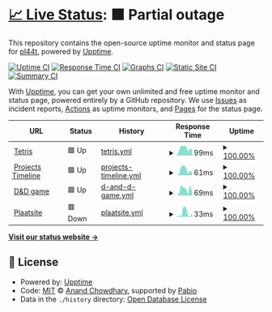 # [📈 Live Status](https://pl44t.github.io/pl44t-upptime): <!--live status--> **🟧 Partial outage**

This repository contains the open-source uptime monitor and status page for [pl44t](https://pl44t.github.io/pl44t-upptime), powered by [Upptime](https://github.com/upptime/upptime).

[![Uptime CI](https://github.com/pl44t/pl44t-upptime/workflows/Uptime%20CI/badge.svg)](https://github.com/pl44t/pl44t-upptime/actions?query=workflow%3A%22Uptime+CI%22)
[![Response Time CI](https://github.com/pl44t/pl44t-upptime/workflows/Response%20Time%20CI/badge.svg)](https://github.com/pl44t/pl44t-upptime/actions?query=workflow%3A%22Response+Time+CI%22)
[![Graphs CI](https://github.com/pl44t/pl44t-upptime/workflows/Graphs%20CI/badge.svg)](https://github.com/pl44t/pl44t-upptime/actions?query=workflow%3A%22Graphs+CI%22)
[![Static Site CI](https://github.com/pl44t/pl44t-upptime/workflows/Static%20Site%20CI/badge.svg)](https://github.com/pl44t/pl44t-upptime/actions?query=workflow%3A%22Static+Site+CI%22)
[![Summary CI](https://github.com/pl44t/pl44t-upptime/workflows/Summary%20CI/badge.svg)](https://github.com/pl44t/pl44t-upptime/actions?query=workflow%3A%22Summary+CI%22)

With [Upptime](https://upptime.js.org), you can get your own unlimited and free uptime monitor and status page, powered entirely by a GitHub repository. We use [Issues](https://github.com/pl44t/pl44t-upptime/issues) as incident reports, [Actions](https://github.com/pl44t/pl44t-upptime/actions) as uptime monitors, and [Pages](https://pl44t.github.io/pl44t-upptime) for the status page.

<!--start: status pages-->
<!-- This summary is generated by Upptime (https://github.com/upptime/upptime) -->
<!-- Do not edit this manually, your changes will be overwritten -->
<!-- prettier-ignore -->
| URL | Status | History | Response Time | Uptime |
| --- | ------ | ------- | ------------- | ------ |
| <img alt="" src="https://icons.duckduckgo.com/ip3/pl44t.github.io.ico" height="13"> [Tetris](https://pl44t.github.io/Tetris/) | 🟩 Up | [tetris.yml](https://github.com/pl44t/pl44t-upptime/commits/HEAD/history/tetris.yml) | <details><summary><img alt="Response time graph" src="./graphs/tetris/response-time-week.png" height="20"> 99ms</summary><br><a href="https://pl44t.github.io/pl44t-upptime/history/tetris"><img alt="Response time 58" src="https://img.shields.io/endpoint?url=https%3A%2F%2Fraw.githubusercontent.com%2Fpl44t%2Fpl44t-upptime%2FHEAD%2Fapi%2Ftetris%2Fresponse-time.json"></a><br><a href="https://pl44t.github.io/pl44t-upptime/history/tetris"><img alt="24-hour response time 85" src="https://img.shields.io/endpoint?url=https%3A%2F%2Fraw.githubusercontent.com%2Fpl44t%2Fpl44t-upptime%2FHEAD%2Fapi%2Ftetris%2Fresponse-time-day.json"></a><br><a href="https://pl44t.github.io/pl44t-upptime/history/tetris"><img alt="7-day response time 99" src="https://img.shields.io/endpoint?url=https%3A%2F%2Fraw.githubusercontent.com%2Fpl44t%2Fpl44t-upptime%2FHEAD%2Fapi%2Ftetris%2Fresponse-time-week.json"></a><br><a href="https://pl44t.github.io/pl44t-upptime/history/tetris"><img alt="30-day response time 74" src="https://img.shields.io/endpoint?url=https%3A%2F%2Fraw.githubusercontent.com%2Fpl44t%2Fpl44t-upptime%2FHEAD%2Fapi%2Ftetris%2Fresponse-time-month.json"></a><br><a href="https://pl44t.github.io/pl44t-upptime/history/tetris"><img alt="1-year response time 58" src="https://img.shields.io/endpoint?url=https%3A%2F%2Fraw.githubusercontent.com%2Fpl44t%2Fpl44t-upptime%2FHEAD%2Fapi%2Ftetris%2Fresponse-time-year.json"></a></details> | <details><summary><a href="https://pl44t.github.io/pl44t-upptime/history/tetris">100.00%</a></summary><a href="https://pl44t.github.io/pl44t-upptime/history/tetris"><img alt="All-time uptime 100.00%" src="https://img.shields.io/endpoint?url=https%3A%2F%2Fraw.githubusercontent.com%2Fpl44t%2Fpl44t-upptime%2FHEAD%2Fapi%2Ftetris%2Fuptime.json"></a><br><a href="https://pl44t.github.io/pl44t-upptime/history/tetris"><img alt="24-hour uptime 100.00%" src="https://img.shields.io/endpoint?url=https%3A%2F%2Fraw.githubusercontent.com%2Fpl44t%2Fpl44t-upptime%2FHEAD%2Fapi%2Ftetris%2Fuptime-day.json"></a><br><a href="https://pl44t.github.io/pl44t-upptime/history/tetris"><img alt="7-day uptime 100.00%" src="https://img.shields.io/endpoint?url=https%3A%2F%2Fraw.githubusercontent.com%2Fpl44t%2Fpl44t-upptime%2FHEAD%2Fapi%2Ftetris%2Fuptime-week.json"></a><br><a href="https://pl44t.github.io/pl44t-upptime/history/tetris"><img alt="30-day uptime 100.00%" src="https://img.shields.io/endpoint?url=https%3A%2F%2Fraw.githubusercontent.com%2Fpl44t%2Fpl44t-upptime%2FHEAD%2Fapi%2Ftetris%2Fuptime-month.json"></a><br><a href="https://pl44t.github.io/pl44t-upptime/history/tetris"><img alt="1-year uptime 100.00%" src="https://img.shields.io/endpoint?url=https%3A%2F%2Fraw.githubusercontent.com%2Fpl44t%2Fpl44t-upptime%2FHEAD%2Fapi%2Ftetris%2Fuptime-year.json"></a></details>
| <img alt="" src="https://icons.duckduckgo.com/ip3/pl44t.github.io.ico" height="13"> [Projects Timeline](https://pl44t.github.io/projects-timeline/) | 🟩 Up | [projects-timeline.yml](https://github.com/pl44t/pl44t-upptime/commits/HEAD/history/projects-timeline.yml) | <details><summary><img alt="Response time graph" src="./graphs/projects-timeline/response-time-week.png" height="20"> 61ms</summary><br><a href="https://pl44t.github.io/pl44t-upptime/history/projects-timeline"><img alt="Response time 49" src="https://img.shields.io/endpoint?url=https%3A%2F%2Fraw.githubusercontent.com%2Fpl44t%2Fpl44t-upptime%2FHEAD%2Fapi%2Fprojects-timeline%2Fresponse-time.json"></a><br><a href="https://pl44t.github.io/pl44t-upptime/history/projects-timeline"><img alt="24-hour response time 40" src="https://img.shields.io/endpoint?url=https%3A%2F%2Fraw.githubusercontent.com%2Fpl44t%2Fpl44t-upptime%2FHEAD%2Fapi%2Fprojects-timeline%2Fresponse-time-day.json"></a><br><a href="https://pl44t.github.io/pl44t-upptime/history/projects-timeline"><img alt="7-day response time 61" src="https://img.shields.io/endpoint?url=https%3A%2F%2Fraw.githubusercontent.com%2Fpl44t%2Fpl44t-upptime%2FHEAD%2Fapi%2Fprojects-timeline%2Fresponse-time-week.json"></a><br><a href="https://pl44t.github.io/pl44t-upptime/history/projects-timeline"><img alt="30-day response time 48" src="https://img.shields.io/endpoint?url=https%3A%2F%2Fraw.githubusercontent.com%2Fpl44t%2Fpl44t-upptime%2FHEAD%2Fapi%2Fprojects-timeline%2Fresponse-time-month.json"></a><br><a href="https://pl44t.github.io/pl44t-upptime/history/projects-timeline"><img alt="1-year response time 49" src="https://img.shields.io/endpoint?url=https%3A%2F%2Fraw.githubusercontent.com%2Fpl44t%2Fpl44t-upptime%2FHEAD%2Fapi%2Fprojects-timeline%2Fresponse-time-year.json"></a></details> | <details><summary><a href="https://pl44t.github.io/pl44t-upptime/history/projects-timeline">100.00%</a></summary><a href="https://pl44t.github.io/pl44t-upptime/history/projects-timeline"><img alt="All-time uptime 100.00%" src="https://img.shields.io/endpoint?url=https%3A%2F%2Fraw.githubusercontent.com%2Fpl44t%2Fpl44t-upptime%2FHEAD%2Fapi%2Fprojects-timeline%2Fuptime.json"></a><br><a href="https://pl44t.github.io/pl44t-upptime/history/projects-timeline"><img alt="24-hour uptime 100.00%" src="https://img.shields.io/endpoint?url=https%3A%2F%2Fraw.githubusercontent.com%2Fpl44t%2Fpl44t-upptime%2FHEAD%2Fapi%2Fprojects-timeline%2Fuptime-day.json"></a><br><a href="https://pl44t.github.io/pl44t-upptime/history/projects-timeline"><img alt="7-day uptime 100.00%" src="https://img.shields.io/endpoint?url=https%3A%2F%2Fraw.githubusercontent.com%2Fpl44t%2Fpl44t-upptime%2FHEAD%2Fapi%2Fprojects-timeline%2Fuptime-week.json"></a><br><a href="https://pl44t.github.io/pl44t-upptime/history/projects-timeline"><img alt="30-day uptime 100.00%" src="https://img.shields.io/endpoint?url=https%3A%2F%2Fraw.githubusercontent.com%2Fpl44t%2Fpl44t-upptime%2FHEAD%2Fapi%2Fprojects-timeline%2Fuptime-month.json"></a><br><a href="https://pl44t.github.io/pl44t-upptime/history/projects-timeline"><img alt="1-year uptime 100.00%" src="https://img.shields.io/endpoint?url=https%3A%2F%2Fraw.githubusercontent.com%2Fpl44t%2Fpl44t-upptime%2FHEAD%2Fapi%2Fprojects-timeline%2Fuptime-year.json"></a></details>
| <img alt="" src="https://icons.duckduckgo.com/ip3/pl44t.github.io.ico" height="13"> [D&D game](https://pl44t.github.io/browser-d-d-game/) | 🟩 Up | [d-and-d-game.yml](https://github.com/pl44t/pl44t-upptime/commits/HEAD/history/d-and-d-game.yml) | <details><summary><img alt="Response time graph" src="./graphs/d-and-d-game/response-time-week.png" height="20"> 69ms</summary><br><a href="https://pl44t.github.io/pl44t-upptime/history/d-and-d-game"><img alt="Response time 47" src="https://img.shields.io/endpoint?url=https%3A%2F%2Fraw.githubusercontent.com%2Fpl44t%2Fpl44t-upptime%2FHEAD%2Fapi%2Fd-and-d-game%2Fresponse-time.json"></a><br><a href="https://pl44t.github.io/pl44t-upptime/history/d-and-d-game"><img alt="24-hour response time 38" src="https://img.shields.io/endpoint?url=https%3A%2F%2Fraw.githubusercontent.com%2Fpl44t%2Fpl44t-upptime%2FHEAD%2Fapi%2Fd-and-d-game%2Fresponse-time-day.json"></a><br><a href="https://pl44t.github.io/pl44t-upptime/history/d-and-d-game"><img alt="7-day response time 69" src="https://img.shields.io/endpoint?url=https%3A%2F%2Fraw.githubusercontent.com%2Fpl44t%2Fpl44t-upptime%2FHEAD%2Fapi%2Fd-and-d-game%2Fresponse-time-week.json"></a><br><a href="https://pl44t.github.io/pl44t-upptime/history/d-and-d-game"><img alt="30-day response time 49" src="https://img.shields.io/endpoint?url=https%3A%2F%2Fraw.githubusercontent.com%2Fpl44t%2Fpl44t-upptime%2FHEAD%2Fapi%2Fd-and-d-game%2Fresponse-time-month.json"></a><br><a href="https://pl44t.github.io/pl44t-upptime/history/d-and-d-game"><img alt="1-year response time 47" src="https://img.shields.io/endpoint?url=https%3A%2F%2Fraw.githubusercontent.com%2Fpl44t%2Fpl44t-upptime%2FHEAD%2Fapi%2Fd-and-d-game%2Fresponse-time-year.json"></a></details> | <details><summary><a href="https://pl44t.github.io/pl44t-upptime/history/d-and-d-game">100.00%</a></summary><a href="https://pl44t.github.io/pl44t-upptime/history/d-and-d-game"><img alt="All-time uptime 100.00%" src="https://img.shields.io/endpoint?url=https%3A%2F%2Fraw.githubusercontent.com%2Fpl44t%2Fpl44t-upptime%2FHEAD%2Fapi%2Fd-and-d-game%2Fuptime.json"></a><br><a href="https://pl44t.github.io/pl44t-upptime/history/d-and-d-game"><img alt="24-hour uptime 100.00%" src="https://img.shields.io/endpoint?url=https%3A%2F%2Fraw.githubusercontent.com%2Fpl44t%2Fpl44t-upptime%2FHEAD%2Fapi%2Fd-and-d-game%2Fuptime-day.json"></a><br><a href="https://pl44t.github.io/pl44t-upptime/history/d-and-d-game"><img alt="7-day uptime 100.00%" src="https://img.shields.io/endpoint?url=https%3A%2F%2Fraw.githubusercontent.com%2Fpl44t%2Fpl44t-upptime%2FHEAD%2Fapi%2Fd-and-d-game%2Fuptime-week.json"></a><br><a href="https://pl44t.github.io/pl44t-upptime/history/d-and-d-game"><img alt="30-day uptime 100.00%" src="https://img.shields.io/endpoint?url=https%3A%2F%2Fraw.githubusercontent.com%2Fpl44t%2Fpl44t-upptime%2FHEAD%2Fapi%2Fd-and-d-game%2Fuptime-month.json"></a><br><a href="https://pl44t.github.io/pl44t-upptime/history/d-and-d-game"><img alt="1-year uptime 100.00%" src="https://img.shields.io/endpoint?url=https%3A%2F%2Fraw.githubusercontent.com%2Fpl44t%2Fpl44t-upptime%2FHEAD%2Fapi%2Fd-and-d-game%2Fuptime-year.json"></a></details>
| <img alt="" src="https://icons.duckduckgo.com/ip3/pl44t.github.io.ico" height="13"> [Plaatsite](https://pl44t.github.io/plaatsite/) | 🟥 Down | [plaatsite.yml](https://github.com/pl44t/pl44t-upptime/commits/HEAD/history/plaatsite.yml) | <details><summary><img alt="Response time graph" src="./graphs/plaatsite/response-time-week.png" height="20"> 33ms</summary><br><a href="https://pl44t.github.io/pl44t-upptime/history/plaatsite"><img alt="Response time 43" src="https://img.shields.io/endpoint?url=https%3A%2F%2Fraw.githubusercontent.com%2Fpl44t%2Fpl44t-upptime%2FHEAD%2Fapi%2Fplaatsite%2Fresponse-time.json"></a><br><a href="https://pl44t.github.io/pl44t-upptime/history/plaatsite"><img alt="24-hour response time 30" src="https://img.shields.io/endpoint?url=https%3A%2F%2Fraw.githubusercontent.com%2Fpl44t%2Fpl44t-upptime%2FHEAD%2Fapi%2Fplaatsite%2Fresponse-time-day.json"></a><br><a href="https://pl44t.github.io/pl44t-upptime/history/plaatsite"><img alt="7-day response time 33" src="https://img.shields.io/endpoint?url=https%3A%2F%2Fraw.githubusercontent.com%2Fpl44t%2Fpl44t-upptime%2FHEAD%2Fapi%2Fplaatsite%2Fresponse-time-week.json"></a><br><a href="https://pl44t.github.io/pl44t-upptime/history/plaatsite"><img alt="30-day response time 34" src="https://img.shields.io/endpoint?url=https%3A%2F%2Fraw.githubusercontent.com%2Fpl44t%2Fpl44t-upptime%2FHEAD%2Fapi%2Fplaatsite%2Fresponse-time-month.json"></a><br><a href="https://pl44t.github.io/pl44t-upptime/history/plaatsite"><img alt="1-year response time 43" src="https://img.shields.io/endpoint?url=https%3A%2F%2Fraw.githubusercontent.com%2Fpl44t%2Fpl44t-upptime%2FHEAD%2Fapi%2Fplaatsite%2Fresponse-time-year.json"></a></details> | <details><summary><a href="https://pl44t.github.io/pl44t-upptime/history/plaatsite">100.00%</a></summary><a href="https://pl44t.github.io/pl44t-upptime/history/plaatsite"><img alt="All-time uptime 99.95%" src="https://img.shields.io/endpoint?url=https%3A%2F%2Fraw.githubusercontent.com%2Fpl44t%2Fpl44t-upptime%2FHEAD%2Fapi%2Fplaatsite%2Fuptime.json"></a><br><a href="https://pl44t.github.io/pl44t-upptime/history/plaatsite"><img alt="24-hour uptime 100.00%" src="https://img.shields.io/endpoint?url=https%3A%2F%2Fraw.githubusercontent.com%2Fpl44t%2Fpl44t-upptime%2FHEAD%2Fapi%2Fplaatsite%2Fuptime-day.json"></a><br><a href="https://pl44t.github.io/pl44t-upptime/history/plaatsite"><img alt="7-day uptime 100.00%" src="https://img.shields.io/endpoint?url=https%3A%2F%2Fraw.githubusercontent.com%2Fpl44t%2Fpl44t-upptime%2FHEAD%2Fapi%2Fplaatsite%2Fuptime-week.json"></a><br><a href="https://pl44t.github.io/pl44t-upptime/history/plaatsite"><img alt="30-day uptime 99.85%" src="https://img.shields.io/endpoint?url=https%3A%2F%2Fraw.githubusercontent.com%2Fpl44t%2Fpl44t-upptime%2FHEAD%2Fapi%2Fplaatsite%2Fuptime-month.json"></a><br><a href="https://pl44t.github.io/pl44t-upptime/history/plaatsite"><img alt="1-year uptime 99.95%" src="https://img.shields.io/endpoint?url=https%3A%2F%2Fraw.githubusercontent.com%2Fpl44t%2Fpl44t-upptime%2FHEAD%2Fapi%2Fplaatsite%2Fuptime-year.json"></a></details>

<!--end: status pages-->

[**Visit our status website →**](https://pl44t.github.io/pl44t-upptime)

## 📄 License

- Powered by: [Upptime](https://github.com/upptime/upptime)
- Code: [MIT](./LICENSE) © [Anand Chowdhary](https://anandchowdhary.com), supported by [Pabio](https://pabio.com)
- Data in the `./history` directory: [Open Database License](https://opendatacommons.org/licenses/odbl/1-0/)
